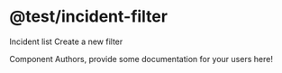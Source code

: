 @test/incident-filter
===============================================
Incident list Create a new filter 

Component Authors, provide some documentation for your users here!